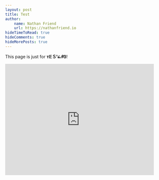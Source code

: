 ```yaml
---
layout: post
title: Test
author:
    name: Nathan Friend
    url: https://nathanfriend.io
hideTimeToRead: true
hideComments: true
hideMorePosts: true
---
```


This page is just for <b>т𝔼Ｓᵗ𝓲𝓝Ꮆ</b>!

<iframe src="https://giphy.com/embed/gw3IWyGkC0rsazTi" width="480" height="360" frameBorder="0" class="giphy-embed" allowFullScreen></iframe><p></p>
